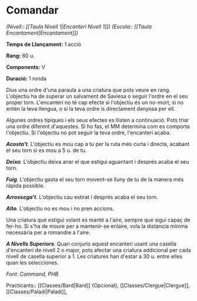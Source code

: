 # Comandar

*(Nivell:: [[Taula Nivell 1|Encanteri Nivell 1]]) (Escola:: [[Taula Encantament|Encantament]])*

**Temps de Llançament:** 1 acció

**Rang:** 60 u.

**Components:** V

**Duració:** 1 ronda

Dius una ordre d'una paraula a una criatura que pots veure en rang. L'objectiu ha de superar un salvament de Saviesa o seguir l'ordre en el seu proper torn. L'encanteri no té cap efecte si l'objectiu és un no-mort, si no entén la teva llengua, o si la teva ordre is directament danyosa per ell.

Algunes ordres típiques i els seus efectes es llisten a continuació. Pots triar una ordre diferent d'aquestes. Si ho fas, el MM determina com es comporta l'objectiu. Si l'objectiu no pot seguir la teva ordre, l'encanteri acaba.

***Acosta't***. L'objectiu es mou cap a tu per la ruta més curta i directa, acabant el seu torn si es mou a 5 u. de tu.

***Deixa***. L'objectiu deixa anar el que estigui aguantant i després acaba el seu torn.

***Fuig***. L'objectiu gasta el seu torn movent-se lluny de tu de la manera més ràpida possible.

***Arrossega't***. L'objectiu cau estirat i després acaba el seu torn.

***Alto***. L'objectiu no es mou i no pren accions.

Una criatura que estigui volant es manté a l'aire, sempre que sigui capaç de fer-ho. Si s'ha de moure per a mantenir-se enlaire, vola la distància mínima necessària per a romandre a l'aire.

***A Nivells Superiors***. Quan conjuris aquest encanteri usant una casella d'encanteri de nivell 2 o major, pots afectar una criatura addicional per cada nivell de casella superior a 1. Les criatures han d'estar a 30 u. entre elles quan les selecciones.


*Font: Command, PHB*



Practicants:: [[Classes/Bard|Bard]] (Opcional), [[Classes/Clergue|Clergue]], [[Classes/Paladí|Paladí]],